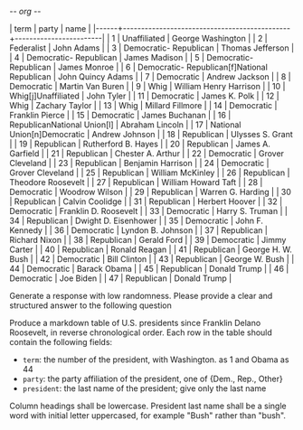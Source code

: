 -*- org -*-

| term | party                                        | name                   |
|------+----------------------------------------------+------------------------|
|    1 | Unaffiliated                                 | George Washington      |
|    2 | Federalist                                   | John Adams             |
|    3 | Democratic- Republican                       | Thomas Jefferson       |
|    4 | Democratic- Republican                       | James Madison          |
|    5 | Democratic- Republican                       | James Monroe           |
|    6 | Democratic- Republican[f]National Republican | John Quincy Adams      |
|    7 | Democratic                                   | Andrew Jackson         |
|    8 | Democratic                                   | Martin Van Buren       |
|    9 | Whig                                         | William Henry Harrison |
|   10 | Whig[j]Unaffiliated                          | John Tyler             |
|   11 | Democratic                                   | James K. Polk          |
|   12 | Whig                                         | Zachary Taylor         |
|   13 | Whig                                         | Millard Fillmore       |
|   14 | Democratic                                   | Franklin Pierce        |
|   15 | Democratic                                   | James Buchanan         |
|   16 | RepublicanNational Union[l]                  | Abraham Lincoln        |
|   17 | National Union[n]Democratic                  | Andrew Johnson         |
|   18 | Republican                                   | Ulysses S. Grant       |
|   19 | Republican                                   | Rutherford B. Hayes    |
|   20 | Republican                                   | James A. Garfield      |
|   21 | Republican                                   | Chester A. Arthur      |
|   22 | Democratic                                   | Grover Cleveland       |
|   23 | Republican                                   | Benjamin Harrison      |
|   24 | Democratic                                   | Grover Cleveland       |
|   25 | Republican                                   | William McKinley       |
|   26 | Republican                                   | Theodore Roosevelt     |
|   27 | Republican                                   | William Howard Taft    |
|   28 | Democratic                                   | Woodrow Wilson         |
|   29 | Republican                                   | Warren G. Harding      |
|   30 | Republican                                   | Calvin Coolidge        |
|   31 | Republican                                   | Herbert Hoover         |
|   32 | Democratic                                   | Franklin D. Roosevelt  |
|   33 | Democratic                                   | Harry S. Truman        |
|   34 | Republican                                   | Dwight D. Eisenhower   |
|   35 | Democratic                                   | John F. Kennedy        |
|   36 | Democratic                                   | Lyndon B. Johnson      |
|   37 | Republican                                   | Richard Nixon          |
|   38 | Republican                                   | Gerald Ford            |
|   39 | Democratic                                   | Jimmy Carter           |
|   40 | Republican                                   | Ronald Reagan          |
|   41 | Republican                                   | George H. W. Bush      |
|   42 | Democratic                                   | Bill Clinton           |
|   43 | Republican                                   | George W. Bush         |
|   44 | Democratic                                   | Barack Obama           |
|   45 | Republican                                   | Donald Trump           |
|   46 | Democratic                                   | Joe Biden              |
|   47 | Republican                                   | Donald Trump           |

Generate a response with low randomness. Please provide a clear and structured answer to the following question

Produce a markdown table of U.S. presidents since Franklin Delano Roosevelt, in reverse chronological order.
Each row in the table should contain the following fields:
- `term`: the number of the president, with Washington. as 1 and Obama as 44
- `party`: the party affiliation of the president, one of {Dem., Rep., Other}
- `president`: the last name of the president; give only the last name

Column headings shall be lowercase.
President last name shall be a single word with initial letter uppercased,
for example "Bush" rather than "bush".
